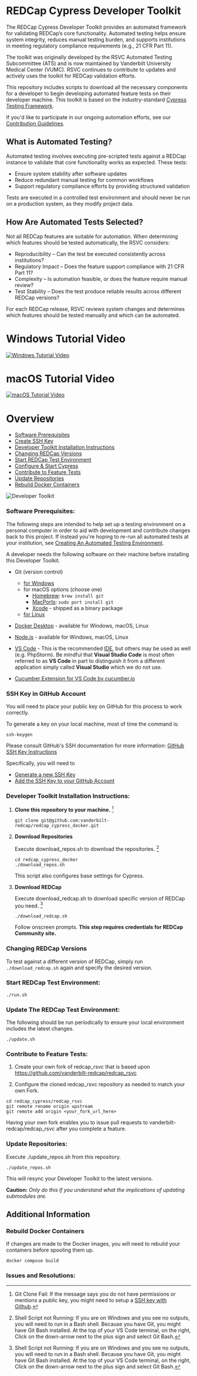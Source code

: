 # REDCap Cypress Developer Toolkit

The REDCap Cypress Developer Toolkit provides an automated framework for validating REDCap’s core functionality. Automated testing helps ensure system integrity, reduces manual testing burden, and supports institutions in meeting regulatory compliance requirements (e.g., 21 CFR Part 11).

The toolkit was originally developed by the RSVC Automated Testing Subcommittee (ATS) and is now maintained by Vanderbilt University Medical Center (VUMC). RSVC continues to contribute to updates and actively uses the toolkit for REDCap validation efforts.

This repository includes scripts to download all the necessary components for a developer to begin developing automated feature tests on their developer machine.  This toolkit is based on the industry-standard [Cypress Testing Framework](https://github.com/cypress-io/cypress/blob/develop/README.md).

If you'd like to participate in our ongoing automation efforts, see our [Contribution Guidelines](CONTRIBUTING.md).


## What is Automated Testing?

Automated testing involves executing pre-scripted tests against a REDCap instance to validate that core functionality works as expected. These tests:
  - Ensure system stability after software updates
  - Reduce redundant manual testing for common workflows
  - Support regulatory compliance efforts by providing structured validation

Tests are executed in a controlled test environment and should never be run on a production system, as they modify project data.


## How Are Automated Tests Selected?

Not all REDCap features are suitable for automation. When determining which features should be tested automatically, the RSVC considers:

  - Reproducibility – Can the test be executed consistently across institutions?
  - Regulatory Impact – Does the feature support compliance with 21 CFR Part 11?
  - Complexity – Is automation feasible, or does the feature require manual review?
  - Test Stability – Does the test produce reliable results across different REDCap versions?

For each REDCap release, RSVC reviews system changes and determines which features should be tested manually and which can be automated.


# Windows Tutorial Video

[![Windows Tutorial Video](tutorial-windows.png)](https://youtu.be/cQhp9Om8Cgk "Windows Tutorial Video")

# macOS Tutorial Video

[![macOS Tutorial Video](tutorial-macos.png)](https://youtu.be/AyR-YFNrlZI "macOS Tutorial Video")

# Overview

- [Software Prerequisites](#software-prerequisites)
- [Create SSH Key](#ssh-key-in-github-account)
- [Developer Toolkit Installation Instructions](#developer-toolkit-installation-instructions)
- [Changing REDCap Versions](#changing-redcap-versions)
- [Start REDCap Test Environment](#start-redcap-test-environment)
- [Configure & Start Cypress](#configure--start-cypress)
- [Contribute to Feature Tests](#contribute-to-feature-tests)
- [Update Repositories](#update-repositories)
- [Rebuild Docker Containers](#rebuild-docker-containers)

![Developer Toolkit](developer-toolkit.png)

### Software Prerequisites:

The following steps are intended to help set up a testing environment on a personal computer in order to aid with development and contribute changes back to this project.  If instead you're hoping to re-run all automated tests at your institution, see [Creating An Automated Testing Environment](creating-an-automated-testing-environment.md).

A developer needs the following software on their machine before installing this Developer Toolkit.

- Git (version control)

  - [for Windows](https://gitforwindows.org/)
  - for macOS options (choose one)
    - [Homebrew](https://brew.sh/): `brew install git`
    - [MacPorts](https://www.macports.org/): `sudo port install git`
    - [Xcode](https://developer.apple.com/xcode/) - shipped as a binary package
  - [for Linux](https://git-scm.com/download/linux)

- [Docker Desktop](https://www.docker.com/products/docker-desktop/) - available for Windows, macOS, Linux
- [Node.js](https://nodejs.org/en/download) - available for Windows, macOS, Linux
- [VS Code](https://code.visualstudio.com/) - This is the recommended [IDE](https://en.wikipedia.org/wiki/Integrated_development_environment), but others may be used as well (e.g. PhpStorm).  Be mindful that **Visual Studio Code** is most often referred to as **VS Code** in part to distinguish it from a different application simply called **Visual Studio** which we do not use.
- [Cucumber Extension for VS Code by cucumber.io](https://marketplace.visualstudio.com/items?itemName=CucumberOpen.cucumber-official)

### SSH Key in GitHub Account

You will need to place your public key on GitHub for this process to work correctly.

To generate a key on your local machine, most of time the command is:

```
ssh-keygen
```

Please consult GitHub's SSH documentation for more information:
[GitHub SSH Key Instructions](https://docs.github.com/en/authentication/connecting-to-github-with-ssh)

Specifically, you will need to

- [Generate a new SSH Key](https://docs.github.com/en/authentication/connecting-to-github-with-ssh/generating-a-new-ssh-key-and-adding-it-to-the-ssh-agent)
- [Add the SSH Key to your GitHub Account](https://docs.github.com/en/authentication/connecting-to-github-with-ssh/adding-a-new-ssh-key-to-your-github-account)

### Developer Toolkit Installation Instructions:

1. **Clone this repository to your machine.** [^1]

   ```
   git clone git@github.com:vanderbilt-redcap/redcap_cypress_docker.git
   ```

2. **Download Repositories**

   Execute download_repos.sh to download the repositories. [^2]

   ```
   cd redcap_cypress_docker
   ./download_repos.sh
   ```

   This script also configures base settings for Cypress.

3. **Download REDCap**

   Execute download_redcap.sh to download specific version of REDCap you need. [^2]

   ```
   ./download_redcap.sh
   ```

   Follow onscreen prompts. **This step requires credentials for REDCap Community site.**

### Changing REDCap Versions

To test against a different version of REDCap, simply run `./download_redcap.sh` again and specify the desired version.

### Start REDCap Test Environment:

```
./run.sh
```

### Update The REDCap Test Environment:

The following should be run periodically to ensure your local environment includes the latest changes.

```
./update.sh
```

### Contribute to Feature Tests:

1. Create your own fork of redcap_rsvc that is based upon https://github.com/vanderbilt-redcap/redcap_rsvc

2. Configure the cloned redcap_rsvc repository as needed to match your own Fork.

```
cd redcap_cypress/redcap_rsvc
git remote rename origin upstream
git remote add origin <your_fork_url_here>
```

Having your own fork enables you to issue pull requests to vanderbilt-redcap/redcap_rsvc after you complete a feature.

### Update Repositories:

Execute ./update_repos.sh from this repository.

```
./update_repos.sh
```

This will resync your Developer Toolkit to the latest versions.

**Caution:** _Only do this if you understand what the implications of updating submodules are._

## Additional Information

### Rebuild Docker Containers

If changes are made to the Docker images, you will need to rebuild your containers before spooling them up.

```
docker compose build
```

### Issues and Resolutions:

[^1]: Git Clone Fail: If the message says you do not have permissions or mentions a public key, you might need to setup a [SSH key with Github](#ssh-key-in-github-account).
[^2]: Shell Script not Running: If you are on Windows and you see no outputs, you will need to run in a Bash shell. Because you have Git, you might have Git Bash installed. At the top of your VS Code terminal, on the right, Click on the down-arrow next to the plus sign and select Git Bash.
[^3]: Docker Running: If you see an error message about Docker not running or an "error during connect", you will need to start Docker Desktop. On Windows, you can search for Docker Desktop in the Start Menu. On macOS, you can find it in your Applications folder. On Linux, you can start the Docker service with `sudo systemctl start docker`. If you get a message of "no configuration file provided: not found", you might not be in the redcap_docker directory.
